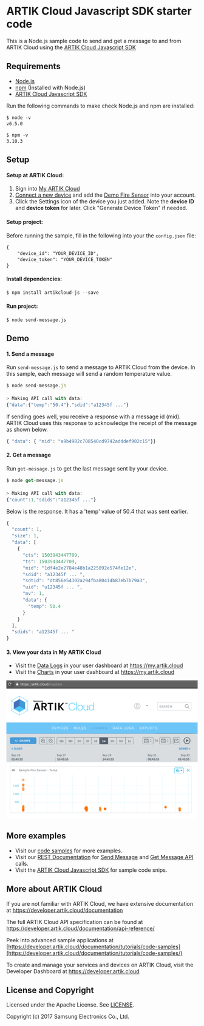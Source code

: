 # ARTIK Cloud Javascript SDK starter code

This is a Node.js sample code to send and get a message to and from ARTIK Cloud using the [ARTIK Cloud Javascript SDK](https://github.com/artikcloud/artikcloud-js)

## Requirements
* [Node.js](https://nodejs.org/en/) 
* [npm](https://www.npmjs.com/get-npm) (Installed with Node.js)
* [ARTIK Cloud Javascript SDK](https://github.com/artikcloud/artikcloud-js)

Run the following commands to make check Node.js and npm are installed:

```
$ node -v
v6.5.0
```

```
$ npm -v
3.10.3
```

## Setup

#### **Setup at ARTIK Cloud:**

1. Sign into [My ARTIK Cloud](https://artik.cloud/)
2. [Connect a new device](https://my.artik.cloud/new_device/cloud.artik.sample.demofiresensor?device_name=Demo+Fire+Sensor) and add the [Demo Fire Sensor](https://my.artik.cloud/new_device/cloud.artik.sample.demofiresensor?device_name=Demo+Fire+Sensor) into your account.
3. Click the Settings icon of the device you just added.  Note the **device ID** and **device token** for later. Click "Generate Device Token" if needed.


#### **Setup project**:

Before running the sample, fill in the following into your the `config.json` file:

```son
{
    "device_id": "YOUR_DEVICE_ID",
    "device_token": "YOUR_DEVICE_TOKEN"
}
```

#### **Install dependencies:**

 ```javascript
$ npm install artikcloud-js --save
 ```

#### **Run project:**

```
$ node send-message.js
```

## Demo

#### 1. Send a message

   Run `send-message.js` to send a message to ARTIK Cloud from the device.   In this sample, each message will send a random temperature value.

```javascript
$ node send-message.js

> Making API call with data: 
{"data":{"temp":"50.4"},"sdid":"a12345f ..."}
```

If sending goes well, you receive a response with a message id (mid).   ARTIK Cloud uses this response to acknowledge the receipt of the message as shown below.

```javascript
{ "data": { "mid": "a9b4982c708540cd9742adddef902c15"}}
```

#### 2. Get a message

   Run `get-message.js` to get the last message sent by your device.


```javascript
$ node get-message.js

> Making API call with data:
{"count":1,"sdids":"a12345f ..."}
```

Below is the response. It has a 'temp' value of 50.4 that was sent earlier.


```javascript
{ 
  "count": 1,
  "size": 1,
  "data": [
    {
      "cts": 1503943447709,
      "ts": 1503943447709,
      "mid": "1df4e2e2784e48b1a225892e574fe12e",
      "sdid": "a12345f ... ",
      "sdtid": "dt856e54302a294fba80414b87eb7b79a3",
      "uid": "u12345f ... ",
      "mv": 1,
      "data": {
        "temp": 50.4
      }
    }
  ],
  "sdids": "a12345f ... "
}
```


#### 3. View your data in My ARTIK Cloud

- Visit the [Data Logs](https://my.artik.cloud/messages) in your user dashboard at https://my.artik.cloud
- Visit the [Charts](https://my.artik.cloud/data) in your user dashboard at https://my.artik.cloud

![Screenshot](./images/screenshot-firesensor-datachart.png)

## More examples

- Visit our [code samples](https://developer.artik.cloud/documentation/tutorials/code-samples/) for more examples.
- Visit our [REST Documentation](https://developer.artik.cloud/documentation/api-reference/rest-api.html) for [Send Message](https://developer.artik.cloud/documentation/api-reference/rest-api.html#post-a-message-or-action) and [Get Message API](https://developer.artik.cloud/documentation/api-reference/rest-api.html#get-last-normalized-messages) calls.
 - Visit the [ARTIK Cloud Javascript SDK](https://github.com/artikcloud/artikcloud-js) for sample code snips.


More about ARTIK Cloud
---------------

If you are not familiar with ARTIK Cloud, we have extensive documentation at https://developer.artik.cloud/documentation

The full ARTIK Cloud API specification can be found at https://developer.artik.cloud/documentation/api-reference/

Peek into advanced sample applications at [https://developer.artik.cloud/documentation/tutorials/code-samples](https://developer.artik.cloud/documentation/tutorials/code-samples/)

To create and manage your services and devices on ARTIK Cloud, visit the Developer Dashboard at https://developer.artik.cloud

License and Copyright
---------------------

Licensed under the Apache License. See [LICENSE](LICENSE).

Copyright (c) 2017 Samsung Electronics Co., Ltd.
